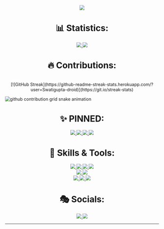 <h1 align="center">
  <a href="https://git.io/typing-svg">
    <img src="https://readme-typing-svg.herokuapp.com/?lines=%22Hello%20World!%22;%22My%20name%20is%20Swati%20Gupta%22;%22Welcome%20to%20my%20Github%20profile!!:>%22&center=true&size=27&width=550">
  </a>
</h1>


<h1 align="center"> 📊 Statistics: </h1>

<p align="center">
  <a href="https://github.com/anuraghazra/github-readme-stats">
    <img src="https://github-readme-stats.vercel.app/api?username=Swatigupta-droid&show_icons=true&bg_color=0d1117&text_color=FFF&border_color=444" >
  </a>
  <a href="https://github.com/anuraghazra/github-readme-stats">
    <img src="https://github-readme-stats.vercel.app/api/top-langs/?username=Swatigupta-droid&layout=compact&bg_color=0d1117&text_color=FFF&border_color=444" >
  </a>
  <br>
 
</p>
<h1 align="center"> 🔥 Contributions: </h1>
<p align="center">
  
  <br>
  [![GitHub Streak](https://github-readme-streak-stats.herokuapp.com/?user=Swatigupta-droid)](https://git.io/streak-stats)



![github contribution grid snake animation](https://raw.githubusercontent.com/adithyapaib/adithyapaib/master/download.svg)
</p>

<h1 align="center"> ✨ PINNED: </h1>
<p align="center">
  <a href="https://github.com/Swatigupta-droid/GEMLEADS">
    <img src="https://github-readme-stats.vercel.app/api/pin/?username=Swatigupta-droid&repo=GEMLEADS&bg_color=0d1117&text_color=FFF&border_color=444">
  </a>
  <a href="https://github.com/Swatigupta-droid/Mindy.">
    <img src="https://github-readme-stats.vercel.app/api/pin/?username=Swatigupta-droid&repo=mindy2&bg_color=0d1117&text_color=FFF&border_color=444">
  </a>
  <a href="https://github.com/Swatigupta-droid/Donatly.">
    <img src="https://github-readme-stats.vercel.app/api/pin/?username=Swatigupta-droid&repo=Donatly.&bg_color=0d1117&text_color=FFF&border_color=444">
  </a>
 <a href="https://github.com/Swatigupta-droid/iosd-project">
    <img src="https://github-readme-stats.vercel.app/api/pin/?username=Swatigupta-droid&repo=iosd-project&bg_color=0d1117&text_color=FFF&border_color=444">
  </a>
    
</p>    

<h1 align="center"> 🔧 Skills & Tools: </h1>

<p align="center">
  <a href="https://www.cplusplus.com/doc/tutorial/">
    <img src="https://img.shields.io/badge/C%2B%2B-00599C?style=for-the-badge&logo=C%2B%2B&logoColor=white">
  </a>
  <a href="https://html.com/">
    <img src="https://img.shields.io/badge/HTML-E34F26?style=for-the-badge&logo=HTML5&logoColor=white">
  </a>
  <a href="https://www.w3schools.com/css/">
    <img src="https://img.shields.io/badge/CSS-1572B6?style=for-the-badge&logo=CSS3&logoColor=white">
  </a>
  <a href="https://www.javascript.com/">
    <img src="https://img.shields.io/badge/JavaScript-323330?style=for-the-badge&logo=javascript&logoColor=F7DF1E">
  </a>
  <br>
  <a href="https://nodejs.org/en/">
    <img src="https://img.shields.io/badge/NODE.JS-339933?style=for-the-badge&logo=Node.js&logoColor=white">
  </a>
  <a href="https://git-scm.com/">
    <img src="https://img.shields.io/badge/git-F05032?&style=for-the-badge&logo=git&logoColor=white">
  </a>
  <br>
  <a href="https://reactjs.org/">
    <img src="https://img.shields.io/badge/react-61DAFB?&style=for-the-badge&logo=react&logoColor=121212">
  </a>
  <a href="https://expressjs.com/">
    <img src="https://img.shields.io/badge/express.js-000000?&style=for-the-badge&logo=Express&logoColor=white">
  </a>

<a href="https://www.python.org/">
    <img src="https://img.shields.io/badge/python-ffffff?&style=for-the-badge&logo=python&logoColor=black">
  </a>
</p>
</p>

<h1 align="center">🎭 Socials: </h1>
  <p align="center">
    <a href="https://twitter.com/Swatigupta0846">
      <img src="https://img.shields.io/badge/twitter-1DA1F2?&style=for-the-badge&logo=twitter&logoColor=white">
    </a>
    <a href="https://www.linkedin.com/in/swati-gupta-816b26204/">
      <img src="https://img.shields.io/badge/linkedin-0A66C2?&style=for-the-badge&logo=linkedin&logoColor=white">
    </a>
  </p>
</h1>

<hr>


